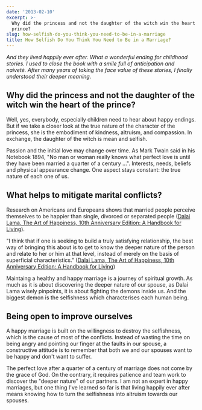 ```yaml
---
date: '2013-02-10'
excerpt: >-
  Why did the princess and not the daughter of the witch win the heart of the
  prince?
slug: how-selfish-do-you-think-you-need-to-be-in-a-marriage
title: How Selfish Do You Think You Need to Be in a Marriage?
---
```


*And they lived happily ever after. What a wonderful ending for childhood stories. I used to close the book with a smile full of anticipation and naiveté. After many years of taking the face value of these stories, I finally understood their deeper meaning.*

## Why did the princess and not the daughter of the witch win the heart of the prince?

Well, yes, everybody, especially children need to hear about happy endings. But if we take a closer look at the true nature of the character of the princess, she is the embodiment of kindness, altruism, and compassion. In exchange, the daughter of the witch is mean and selfish.

Passion and the initial love may change over time. As Mark Twain said in his Notebook 1894, "No man or woman really knows what perfect love is until they have been married a quarter of a century …". Interests, needs, beliefs and physical appearance change. One aspect stays constant: the true nature of each one of us.

## What helps to mitigate marital conflicts?

Research on Americans and Europeans shows that married people perceive themselves to be happier than single, divorced or separated people ([Dalai Lama, The Art of Happiness, 10th Anniversary Edition: A Handbook for Living](http://www.amazon.com/gp/product/1594488894/ref=as_li_qf_sp_asin_tl?ie=UTF8&camp=1789&creative=9325&creativeASIN=1594488894&linkCode=as2&tag=flyingthought-20)).

"I think that if one is seeking to build a truly satisfying relationship, the best way of bringing this about is to get to know the deeper nature of the person and relate to her or him at that level, instead of merely on the basis of superficial characteristics." ([Dalai Lama, The Art of Happiness, 10th Anniversary Edition: A Handbook for Living](http://www.amazon.com/gp/product/1594488894/ref=as_li_qf_sp_asin_tl?ie=UTF8&camp=1789&creative=9325&creativeASIN=1594488894&linkCode=as2&tag=flyingthought-20))

Maintaing a healthy and happy marriage is a journey of spiritual growth. As much as it is about discovering the deeper nature of our spouse, as Dalai Lama wisely pinpoints, it is about fighting the demons inside us. And the biggest demon is the selfishness which characterises each human being.

## Being open to improve ourselves

A happy marriage is built on the willingness to destroy the selfishness, which is the cause of most of the conflicts. Instead of wasting the time on being angry and pointing our finger at the faults in our spouse, a constructive attitude is to remember that both we and our spouses want to be happy and don't want to suffer.

The perfect love after a quarter of a century of marriage does not come by the grace of God. On the contrary, it requires patience and team work to discover the "deeper nature" of our partners. I am not an expert in happy marriages, but one thing I've learned so far is that living happily ever after means knowing how to turn the selfishness into altruism towards our spouses.
